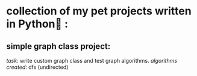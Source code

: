 # collection of my pet projects written in Python🐍 :

## simple graph class project:

_task_: write custom graph class and test graph algorithms.
_algorithms created_: dfs (undirected)
